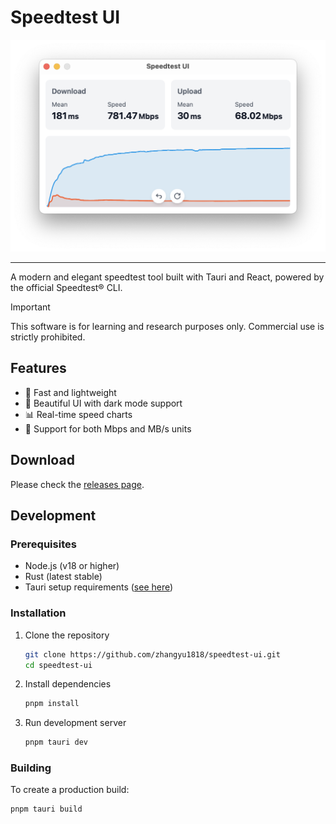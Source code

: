 # Speedtest UI

![screenshot](./screenshots/sceenshot.png)

---

A modern and elegant speedtest tool built with Tauri and React, powered by the official Speedtest® CLI.

> [!IMPORTANT]
> This software is for learning and research purposes only. Commercial use is strictly prohibited.

## Features

- 🚀 Fast and lightweight
- 🎨 Beautiful UI with dark mode support
- 📊 Real-time speed charts
- 🔄 Support for both Mbps and MB/s units

## Download

Please check the [releases page](https://github.com/zhangyu1818/speedtest-ui/releases).

## Development

### Prerequisites

- Node.js (v18 or higher)
- Rust (latest stable)
- Tauri setup requirements ([see here](https://v2.tauri.app/start/prerequisites/))

### Installation

1. Clone the repository

   ```bash
   git clone https://github.com/zhangyu1818/speedtest-ui.git
   cd speedtest-ui
   ```

2. Install dependencies

   ```bash
   pnpm install
   ```

3. Run development server

   ```bash
   pnpm tauri dev
   ```

### Building

To create a production build:

```bash
pnpm tauri build
```
